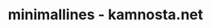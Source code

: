 ---
layout: home
title: minimallines - kamnosta.net
permalink: /minimallines/
target_collections:
  - minimallines
---